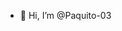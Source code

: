 - 👋 Hi, I’m @Paquito-03

<!---
Paquito-03/Paquito-03 is a ✨ special ✨ repository because its `README.md` (this file) appears on your GitHub profile.
You can click the Preview link to take a look at your changes.
--->
